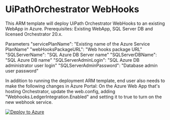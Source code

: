 # UiPathOrchestrator WebHooks

This ARM template will deploy UiPath Orchestrator WebHooks to an existing WebApp in Azure.
Prerequisites: 
        Existing WebApp, SQL Server DB and licensed Orchestrator 20.x.

Parameters
        "servicePlanName":  "Existing name of the Azure Service PlanName"
        "webHooksPackageURL": "Web hooks package URL"
        "SQLServerName": "SQL Azure DB Server name"
        "SQLServerDBName": "SQL Azure DB name"
        "SQLServerAdminLogin": "SQL Azure DB administrator  user login"
        "SQLServerAdminPassword": "Database admin user password"

In addition to running the deployment ARM template, end user also needs to make the following changes in Azure Portal:
    On the Azure Web App that's hosting Orchestrator, update the web.config, adding "Webhooks.LedgerIntegration.Enabled" and setting it to true to turn on the new webhook service.



[![Deploy to Azure](https://azuredeploy.net/deploybutton.png)](https://portal.azure.com/#create/Microsoft.Template/uri/https%3A%2F%2Fraw.githubusercontent.com%2FUiPath%2FInfrastructure%2Fmaster%2FAzure%2FOrchestrator%2FPaaS%2FWebHooks%2Fazuredeploy.json)
